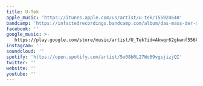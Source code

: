 ```yaml
---
title: U-Tek
apple_music: 'https://itunes.apple.com/us/artist/u-tek/155924640'
bandcamp: 'https://infactedrecordings.bandcamp.com/album/das-mass-der-dinge'
facebook: ''
google_music: >-
   https://play.google.com/store/music/artist/U_Tek?id=Akwqr62gkwnf556kv2nge2ngg6u
instagram: ''
soundcloud: ''
spotify: 'https://open.spotify.com/artist/5o08bRL27Wo69vgsjizjQI'
twitter: ''
website: ''
youtube: ''
---
```

